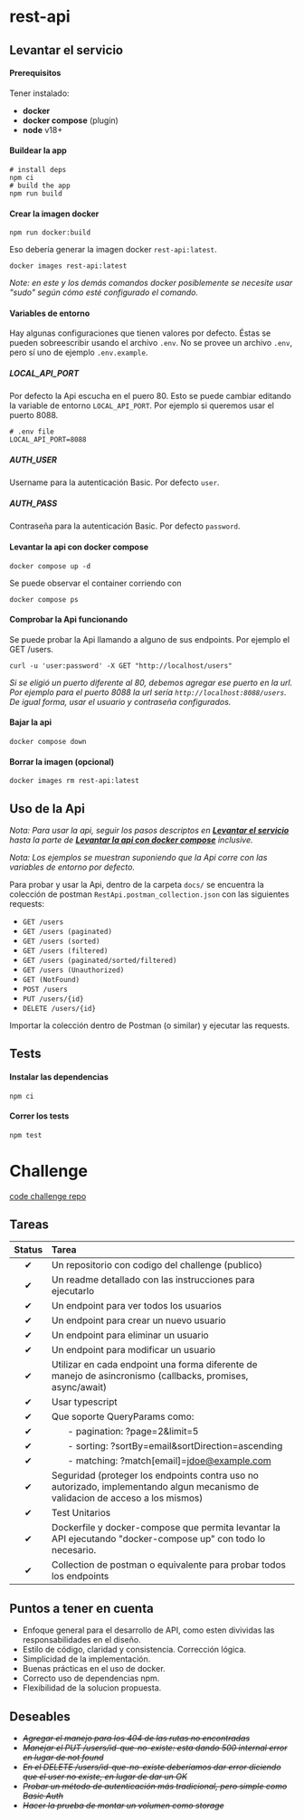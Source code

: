 # rest-api

## <div id="run-service" /> Levantar el servicio

#### Prerequisitos

Tener instalado:
* **docker**
* **docker compose** (plugin)
* **node** v18+

#### Buildear la app

```shell
# install deps
npm ci
# build the app
npm run build
```

#### Crear la imagen docker

```shell
npm run docker:build
```

Eso debería generar la imagen docker `rest-api:latest`.

```shell
docker images rest-api:latest
```

*Note: en este y los demás comandos docker posiblemente se necesite usar "sudo" según cómo esté configurado el comando.*


#### Variables de entorno

Hay algunas configuraciones que tienen valores por defecto. Éstas se pueden sobreescribir usando el archivo `.env`. No se provee un archivo `.env`, pero sí uno de ejemplo `.env.example`.

##### LOCAL_API_PORT
Por defecto la Api escucha en el puero 80. Esto se puede cambiar editando la variable de entorno `LOCAL_API_PORT`. Por ejemplo si queremos usar el puerto 8088.

```shell
# .env file
LOCAL_API_PORT=8088
```

##### AUTH_USER
Username para la autenticación Basic. Por defecto `user`.

##### AUTH_PASS
Contraseña para la autenticación Basic. Por defecto `password`.


#### <div id="run-service-docker-compose-up" /> Levantar la api con docker compose

```shell
docker compose up -d
```

Se puede observar el container corriendo con

```shell
docker compose ps
```

#### Comprobar la Api funcionando

Se puede probar la Api llamando a alguno de sus endpoints. Por ejemplo el GET /users.

```shell
curl -u 'user:password' -X GET "http://localhost/users"
```

*Si se eligió un puerto diferente al 80, debemos agregar ese puerto en la url. Por ejemplo para el puerto 8088 la url sería `http://localhost:8088/users`. De igual forma, usar el usuario y contraseña configurados.*

#### Bajar la api

```shell
docker compose down
```

#### Borrar la imagen (opcional)

```shell
docker images rm rest-api:latest
```

## Uso de la Api

*Nota: Para usar la api, seguir los pasos descriptos en **[Levantar el servicio](#run-service)** hasta la parte de **[Levantar la api con docker compose](#run-service-docker-compose-up)** inclusive.*

*Nota: Los ejemplos se muestran suponiendo que la Api corre con las variables de entorno por defecto.*

Para probar y usar la Api, dentro de la carpeta `docs/` se encuentra la colección de postman `RestApi.postman_collection.json` con las siguientes requests:

- `GET /users`
- `GET /users (paginated)`
- `GET /users (sorted)`
- `GET /users (filtered)`
- `GET /users (paginated/sorted/filtered)`
- `GET /users (Unauthorized)`
- `GET (NotFound)`
- `POST /users`
- `PUT /users/{id}`
- `DELETE /users/{id}`

Importar la colección dentro de Postman (o similar) y ejecutar las requests.


## Tests

#### Instalar las dependencias

```shell
npm ci
```

#### Correr los tests

```shell
npm test
```


# Challenge

[code challenge repo](https://github.com/AleSotoNubi/challenge-node-sr)

## Tareas

| Status | Tarea |
| :---:  | :--   |
|&#10004;| Un repositorio con codigo del challenge (publico) |
|&#10004;| Un readme detallado con las instrucciones para ejecutarlo |
|&#10004;| Un endpoint para ver todos los usuarios |
|&#10004;| Un endpoint para crear un nuevo usuario |
|&#10004;| Un endpoint para eliminar un usuario |
|&#10004;| Un endpoint para modificar un usuario |
|&#10004;| Utilizar en cada endpoint una forma diferente de manejo de asincronismo (callbacks, promises, async/await) |
|&#10004;| Usar typescript |
|&#10004;| Que soporte QueryParams como: |
|&#10004;| &ensp;&ensp;&ensp; - pagination: ?page=2&limit=5 |
|&#10004;| &ensp;&ensp;&ensp; - sorting: ?sortBy=email&sortDirection=ascending |
|&#10004;| &ensp;&ensp;&ensp; - matching: ?match[email]=jdoe@example.com |
|&#10004;| Seguridad (proteger los endpoints contra uso no autorizado, implementando algun mecanismo de validacion de acceso a los mismos) |
|&#10004;| Test Unitarios |
|&#10004;| Dockerfile y docker-compose que permita levantar la API ejecutando "docker-compose up" con todo lo necesario. |
|&#10004;| Collection de postman o equivalente para probar todos los endpoints |


## Puntos a tener en cuenta

- Enfoque general para el desarrollo de API, como esten divividas las responsabilidades en el diseño.
- Estilo de código, claridad y consistencia. Corrección lógica.
- Simplicidad de la implementación.
- Buenas prácticas en el uso de docker.
- Correcto uso de dependencias npm.
- Flexibilidad de la solucion propuesta.


## Deseables

- *~~Agregar el manejo para los 404 de las rutas no encontradas~~*
- *~~Manejar el PUT /users/id-que-no-existe: esta dando 500 internal error en lugar de not found~~*
- *~~En el DELETE /users/id-que-no-existe deberíamos dar error diciendo que el user no existe, en lugar de dar un OK~~*
- *~~Probar un método de autenticación más *tradicional*, pero simple como Basic Auth~~*
- *~~Hacer la prueba de montar un volumen como storage~~*
